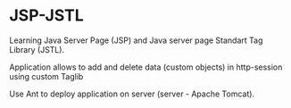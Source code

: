 # JSP-JSTL
Learning Java Server Page (JSP) and Java server page Standart Tag Library (JSTL).

Application allows to add and delete data (custom objects) in http-session using custom Taglib

Use Ant to deploy application on server (server - Apache Tomcat).
